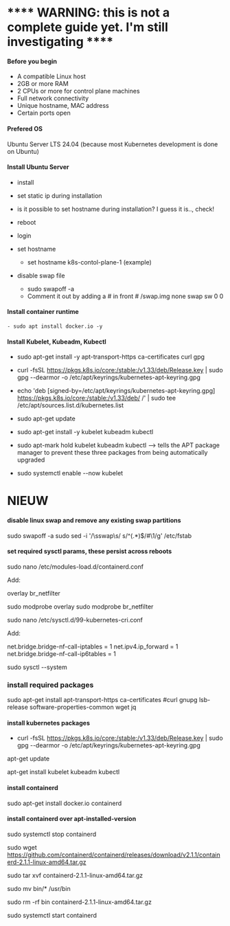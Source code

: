 # **** WARNING: this is not a complete guide yet. I'm still investigating ****




#### Before you begin

- A compatible Linux host
- 2GB or more RAM
- 2 CPUs or more for control plane machines
- Full network connectivity
- Unique hostname, MAC address
- Certain ports open


#### Prefered OS 

Ubuntu Server LTS 24.04 (because most Kubernetes development is done on Ubuntu)


#### Install Ubuntu Server

 - install
 - set static ip during installation
 - is it possible to set hostname during installation? I guess it is.., check!
 - reboot

 - login 
 - set hostname
    - set hostname k8s-contol-plane-1 (example)

 - disable swap file
    - sudo swapoff -a
    - Comment it out by adding a # in front # /swap.img none swap sw 0 0
    
    
#### Install container runtime

    - sudo apt install docker.io -y


#### Install Kubelet, Kubeadm, Kubectl

 - sudo apt-get install -y apt-transport-https ca-certificates curl gpg

 - curl -fsSL https://pkgs.k8s.io/core:/stable:/v1.33/deb/Release.key | sudo gpg --dearmor -o /etc/apt/keyrings/kubernetes-apt-keyring.gpg

 - echo 'deb [signed-by=/etc/apt/keyrings/kubernetes-apt-keyring.gpg] https://pkgs.k8s.io/core:/stable:/v1.33/deb/ /' | sudo tee /etc/apt/sources.list.d/kubernetes.list

 - sudo apt-get update

 - sudo apt-get install -y kubelet kubeadm kubectl

 - sudo apt-mark hold kubelet kubeadm kubectl --> tells the APT package manager to prevent these three packages from being automatically upgraded

 - sudo systemctl enable --now kubelet



# NIEUW


#### disable linux swap and remove any existing swap partitions

sudo swapoff -a
sudo sed -i '/\sswap\s/ s/^\(.*\)$/#\1/g' /etc/fstab



#### set required sysctl params, these persist across reboots

sudo nano /etc/modules-load.d/containerd.conf

Add:

overlay
br_netfilter

sudo modprobe overlay
sudo modprobe br_netfilter


sudo nano /etc/sysctl.d/99-kubernetes-cri.conf

Add:

net.bridge.bridge-nf-call-iptables  = 1
net.ipv4.ip_forward                 = 1
net.bridge.bridge-nf-call-ip6tables = 1

sudo sysctl --system


### install required packages

sudo apt-get install apt-transport-https ca-certificates #curl gnupg lsb-release software-properties-common wget jq


#### install kubernetes packages

- curl -fsSL https://pkgs.k8s.io/core:/stable:/v1.33/deb/Release.key | sudo gpg --dearmor -o /etc/apt/keyrings/kubernetes-apt-keyring.gpg

apt-get update

apt-get install kubelet kubeadm kubectl



#### install containerd

sudo apt-get install docker.io containerd


#### install containerd over apt-installed-version

sudo systemctl stop containerd

sudo wget https://github.com/containerd/containerd/releases/download/v2.1.1/containerd-2.1.1-linux-amd64.tar.gz

sudo tar xvf containerd-2.1.1-linux-amd64.tar.gz

sudo mv bin/* /usr/bin

sudo rm -rf bin containerd-2.1.1-linux-amd64.tar.gz

sudo systemctl start containerd
